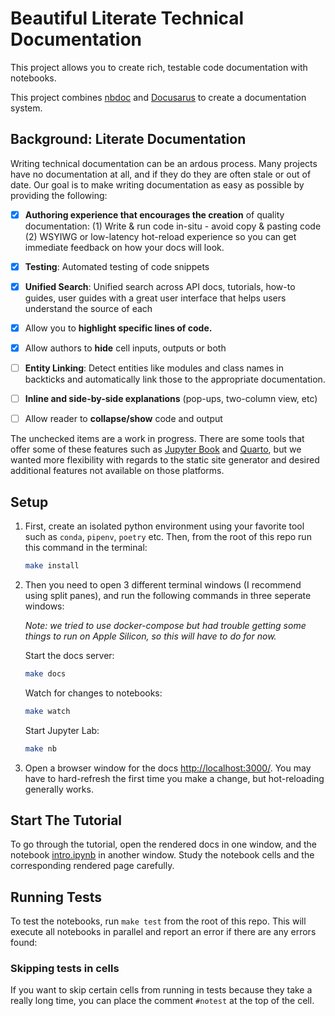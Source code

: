 # Beautiful Literate Technical Documentation

This project allows you to create rich, testable code documentation with notebooks.  

This project combines [nbdoc](https://github.com/outerbounds/nbdoc) and [Docusarus](https://docusaurus.io/) to create a documentation system.

## Background: Literate Documentation

Writing technical documentation can be an ardous process.  Many projects have no documentation at all, and if they do they are often stale or out of date.  Our goal is to make writing documentation as easy as possible by providing the following:


- [x] **Authoring experience that encourages the creation** of quality documentation: (1) Write & run code in-situ - avoid copy & pasting code (2) WSYIWG or low-latency hot-reload experience so you can get immediate feedback on how your docs will look.
- [x] **Testing**: Automated testing of code snippets
- [x] **Unified Search**: Unified search across API docs, tutorials, how-to guides, user guides with a great user interface that helps users understand the source of each
- [x] Allow you to **highlight specific lines of code.**
- [x] Allow authors to **hide** cell inputs, outputs or both
- [ ] **Entity Linking**: Detect entities like modules and class names in backticks and automatically link those to the appropriate documentation.
- [ ] **Inline and side-by-side explanations** (pop-ups, two-column view, etc)
- [ ] Allow reader to **collapse/show** code and output

    
The unchecked items are a work in progress.  There are some tools that offer some of these features such as [Jupyter Book](https://jupyterbook.org/intro.html) and [Quarto](https://quarto.org/), but we wanted more flexibility with regards to the static site generator and desired additional features not available on those platforms.

## Setup


1. First, create an isolated python environment using your favorite tool such as `conda`, `pipenv`, `poetry` etc.  Then, from the root of this repo run this command in the terminal:

    ```sh
    make install
    ```

2. Then you need to open 3 different terminal windows (I recommend using split panes), and run the following commands in three seperate windows:

    _Note: we tried to use docker-compose but had trouble getting some things to run on Apple Silicon, so this will have to do for now._

    Start the docs server:
    
    ```sh
    make docs
    ```

    Watch for changes to notebooks:
    
    ```sh
    make watch
    ```

    Start Jupyter Lab:
    
    ```sh
    make nb
    ```

3. Open a browser window for the docs [http://localhost:3000/](http://localhost:3000/).  You may have to hard-refresh the first time you make a change, but hot-reloading generally works.

## Start The Tutorial

To go through the tutorial, open the rendered docs in one window, and the notebook [intro.ipynb](docs/intro.ipynb) in another window.  Study the notebook cells and the corresponding rendered page carefully.

## Running Tests

To test the notebooks, run `make test` from the root of this repo.  This will execute all notebooks in parallel and report an error if there are any errors found:

### Skipping tests in cells

If you want to skip certain cells from running in tests because they take a really long time, you can place the comment `#notest` at the top of the cell.
